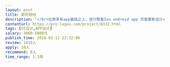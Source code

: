 ```yaml
---                
layout: post       
title: 新历财经           
description: '</br>在原来有app基础之上，进行整套Ios android app 页面重新设计</br></br>包括</br>1.主页</br>2.分页</br>3.开屏页面</br>4.字体设计 字体大小类型标注清晰</br>5.Icon设计</br>6.要求尺寸，px/pt标注清晰</br>7.Color code 标注清晰</br>8.中央美院优先</br>'     
contenturl: https://pro.lagou.com/project/6332.html      
tags: [UI设计,APP设计]            
salary: 3000-5000元          
publish_time: 2018-02-12 22:32:06         
review: 1410人                   
apply: 10人                   
recommend: 0人                   
time_range: 1-2周              
---                 
```

